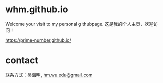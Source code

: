 # whm.github.io

Welcome your visit to my personal githubpage. 这是我的个人主页，欢迎访问！

https://prime-number.github.io/

# contact

联系方式：吴海明, hm.wu.edu@gmail.com
